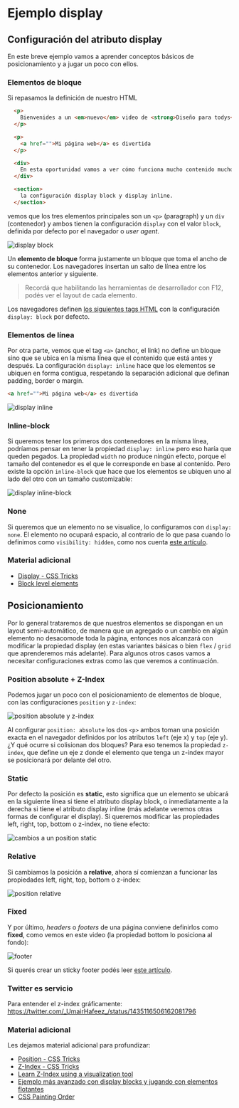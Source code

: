 
# Ejemplo display

## Configuración del atributo display

En este breve ejemplo vamos a aprender conceptos básicos de posicionamiento y a jugar un poco con ellos.

### Elementos de bloque

Si repasamos la definición de nuestro HTML

```html
  <p>
    Bienvenides a un <em>nuevo</em> video de <strong>Diseño para todys</strong>
  </p>

  <p>
    <a href="">Mi página web</a> es divertida
  </p>

  <div>
    En esta oportunidad vamos a ver cómo funciona mucho contenido mucho contenido mucho contenido
  </div>

  <section>
    la configuración display block y display inline.
  </section>
```

vemos que los tres elementos principales son un `<p>` (paragraph) y un `div` (contenedor) y ambos tienen la configuración `display` con el valor `block`, definida por defecto por el navegador o _user agent_.

![display block](./images/display-block.png)

Un **elemento de bloque** forma justamente un bloque que toma el ancho de su contenedor. Los navegadores insertan un salto de línea entre los elementos anterior y siguiente.

> Recordá que habilitando las herramientas de desarrollador con F12, podés ver el layout de cada elemento.

Los navegadores definen [los siguientes tags HTML](https://developer.mozilla.org/es/docs/Web/HTML/Block-level_elements#Elementos) con la configuración `display: block` por defecto.

### Elementos de línea

Por otra parte, vemos que el tag `<a>` (anchor, el link) no define un bloque sino que se ubica en la misma línea que el contenido que está antes y después. La configuración `display: inline` hace que los elementos se ubiquen en forma contigua, respetando la separación adicional que definan padding, border o margin.

```html
<a href="">Mi página web</a> es divertida
```

![display inline](./images/display-inline.png)

### Inline-block

Si queremos tener los primeros dos contenedores en la misma línea, podríamos pensar en tener la propiedad `display: inline` pero eso haría que queden pegados. La propiedad `width` no produce ningún efecto, porque el tamaño del contenedor es el que le corresponde en base al contenido. Pero existe la opción `inline-block` que hace que los elementos se ubiquen uno al lado del otro con un tamaño customizable:

![display inline-block](./images/inlineBlock.gif)

### None

Si queremos que un elemento no se visualice, lo configuramos con `display: none`. El elemento no ocupará espacio, al contrario de lo que pasa cuando lo definimos como `visibility: hidden`, como nos cuenta [este artículo](https://stackoverflow.com/questions/133051/what-is-the-difference-between-visibilityhidden-and-displaynone).

### Material adicional

- [Display - CSS Tricks](https://css-tricks.com/almanac/properties/d/display/)
- [Block level elements](https://developer.mozilla.org/es/docs/Web/HTML/Block-level_elements)

## Posicionamiento

Por lo general trataremos de que nuestros elementos se dispongan en un layout semi-automático, de manera que un agregado o un cambio en algún elemento no desacomode toda la página, entonces nos alcanzará con modificar la propiedad display (en estas variantes básicas o bien `flex` / `grid` que aprenderemos más adelante). Para algunos otros casos vamos a necesitar configuraciones extras como las que veremos a continuación.

### Position absolute + Z-Index

Podemos jugar un poco con el posicionamiento de elementos de bloque, con las configuraciones `position` y `z-index`:

![position absolute y z-index](./images/positionAbsoluteAndZIndex.gif)

Al configurar `position: absolute` los dos `<p>` ambos toman una posición exacta en el navegador definidos por los atributos `left` (eje x) y `top` (eje y). ¿Y qué ocurre si colisionan dos bloques? Para eso tenemos la propiedad `z-index`, que define un eje z donde el elemento que tenga un z-index mayor se posicionará por delante del otro.

### Static

Por defecto la posición es **static**, esto significa que un elemento se ubicará en la siguiente línea si tiene el atributo display block, o inmediatamente a la derecha si tiene el atributo display inline (más adelante veremos otras formas de configurar el display). Si queremos modificar las propiedades left, right, top, bottom o z-index, no tiene efecto:

![cambios a un position static](./images/cambiosAUnPositionStatic.gif)

### Relative

Si cambiamos la posición a **relative**, ahora sí comienzan a funcionar las propiedades left, right, top, bottom o z-index:

![position relative](./images/positionRelative.gif)

### Fixed

Y por último, _headers_ o _footers_ de una página conviene definirlos como **fixed**, como vemos en este video (la propiedad bottom lo posiciona al fondo):

![footer](./images/footer.gif)

Si querés crear un sticky footer podés leer [este artículo](https://css-tricks.com/couple-takes-sticky-footer/).

### Twitter es servicio

Para entender el z-index gráficamente: https://twitter.com/_UmairHafeez_/status/1435116506162081796

### Material adicional

Les dejamos material adicional para profundizar:

- [Position - CSS Tricks](https://css-tricks.com/almanac/properties/p/position/)
- [Z-Index - CSS Tricks](https://css-tricks.com/almanac/properties/z/z-index/)
- [Learn Z-Index using a visualization tool](https://thirumanikandan.com/posts/learn-z-index-using-a-visualization-tool)
- [Ejemplo más avanzado con display blocks y jugando con elementos flotantes](https://codepen.io/extragoz/pen/BajJmOZ?editors=1100)
- [CSS Painting Order](https://abandonedwig.info/blog/2020/07/03/css-painting-order.html)
